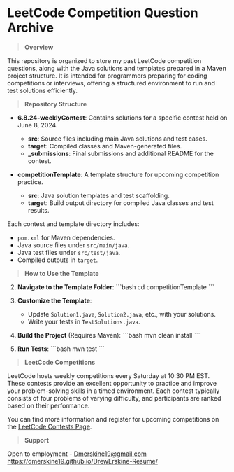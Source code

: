 
# LeetCode Competition Question Archive

> **Overview**

This repository is organized to store my past LeetCode competition questions, along with the Java solutions and templates prepared in a Maven project structure. It is intended for programmers preparing for coding competitions or interviews, offering a structured environment to run and test solutions efficiently.

> **Repository Structure**

- **6.8.24-weeklyContest**: Contains solutions for a specific contest held on June 8, 2024.
  - **src**: Source files including main Java solutions and test cases.
  - **target**: Compiled classes and Maven-generated files.
  - **_submissions**: Final submissions and additional README for the contest.

- **competitionTemplate**: A template structure for upcoming competition practice.
  - **src**: Java solution templates and test scaffolding.
  - **target**: Build output directory for compiled Java classes and test results.

Each contest and template directory includes:
- `pom.xml` for Maven dependencies.
- Java source files under `src/main/java`.
- Java test files under `src/test/java`.
- Compiled outputs in `target`.

> **How to Use the Template**

2. **Navigate to the Template Folder**:
   \```bash
   cd competitionTemplate
   \```

3. **Customize the Template**:
   - Update `Solution1.java`, `Solution2.java`, etc., with your solutions.
   - Write your tests in `TestSolutions.java`.

4. **Build the Project** (Requires Maven):
   \```bash
   mvn clean install
   \```

5. **Run Tests**:
   \```bash
   mvn test
   \```

> **LeetCode Competitions**

LeetCode hosts weekly competitions every Saturday at 10:30 PM EST. These contests provide an excellent opportunity to practice and improve your problem-solving skills in a timed environment. Each contest typically consists of four problems of varying difficulty, and participants are ranked based on their performance.

You can find more information and register for upcoming competitions on the [LeetCode Contests Page](https://leetcode.com/contest/).


> **Support**

Open to employment - Dmerskine19@gmail.com 
https://dmerskine19.github.io/DrewErskine-Resume/

